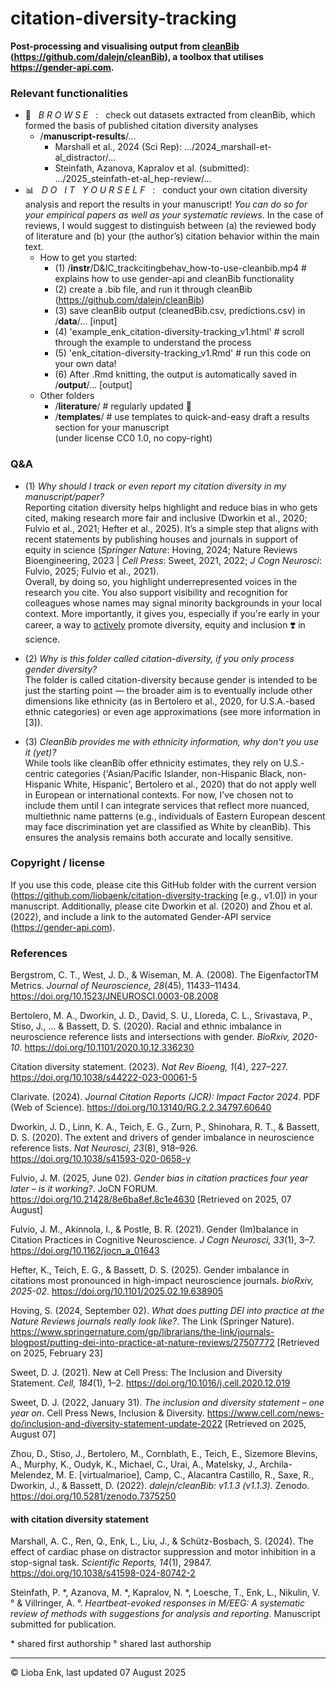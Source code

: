 # citation-diversity-tracking
**Post-processing and visualising output from <ins>cleanBib</ins> (https://github.com/dalejn/cleanBib), a toolbox that utilises https://gender-api.com.**

### Relevant functionalities

+ :eyes: &nbsp; *B R O W S E* &nbsp; : &nbsp; check out datasets extracted from cleanBib, which formed the basis of published citation diversity analyses
  + /**manuscript-results**/...
    + Marshall et al., 2024 (Sci Rep): .../2024_marshall-et-al_distractor/...
    + Steinfath, Azanova, Kapralov et al. (submitted): .../2025_steinfath-et-al_hep-review/...
+ :bar_chart: &nbsp; *D O &nbsp; I T &nbsp; Y O U R S E L F* &nbsp; : &nbsp; conduct your own citation diversity analysis and report the results in your manuscript! *You can do so for your empirical papers as well as your systematic reviews*. In the case of reviews, I would suggest to distinguish between (a) the reviewed body of literature and (b) your (the author’s) citation behavior within the main text.
  + How to get you started:
    + (1) /**instr**/D&IC_trackcitingbehav_how-to-use-cleanbib.mp4 # explains how to use gender-api and cleanBib functionality
    + (2) create a .bib file, and run it through cleanBib (https://github.com/dalejn/cleanBib)
    + (3) save cleanBib output (cleanedBib.csv, predictions.csv) in /**data**/... [input]
    + (4) 'example_enk_citation-diversity-tracking_v1.html' # scroll through the example to understand the process
    + (5) 'enk_citation-diversity-tracking_v1.Rmd' # run this code on your own data!
    + (6) After .Rmd knitting, the output is automatically saved in /**output**/... [output]
  + Other folders
    + /**literature**/ # regularly updated :butterfly:
    + /**templates**/ # use templates to quick-and-easy draft a results section for your manuscript <br />(under license CC0 1.0, no copy-right)
 
### Q&A

+ (1) *Why should I track or even report my citation diversity in my manuscript/paper?* <br />Reporting citation diversity helps highlight and reduce bias in who gets cited, making research more fair and inclusive (Dworkin et al., 2020; Fulvio et al., 2021; Hefter et al., 2025). It’s a simple step that aligns with recent statements by publishing houses and journals in support of equity in science (*Springer Nature*: Hoving, 2024; Nature Reviews Bioengineering, 2023 | *Cell Press*: Sweet, 2021, 2022; *J Cogn Neurosci*: Fulvio, 2025; Fulvio et al., 2021).<br />
Overall, by doing so, you highlight underrepresented voices in the research you cite. You also support visibility and recognition for colleagues whose names may signal minority backgrounds in your local context. More importantly, it gives you, especially if you're early in your career, a way to <ins>actively</ins> promote diversity, equity and inclusion ❣️ in science.

+ (2) *Why is this folder called citation-diversity, if you only process gender diversity?* <br />The folder is called citation-diversity because gender is intended to be just the starting point — the broader aim is to eventually include other dimensions like ethnicity (as in Bertolero et al., 2020, for U.S.A.-based ethnic categories) or even age approximations (see more information in [3]).

+ (3) *CleanBib provides me with ethnicity information, why don't you use it (yet)?* <br />While tools like cleanBib offer ethnicity estimates, they rely on U.S.-centric categories ('Asian/Pacific Islander, non-Hispanic Black, non-Hispanic White, Hispanic', Bertolero et al., 2020) that do not apply well in European or international contexts. For now, I’ve chosen not to include them until I can integrate services that reflect more nuanced, multiethnic name patterns (e.g., individuals of Eastern European descent may face discrimination yet are classified as White by cleanBib). This ensures the analysis remains both accurate and locally sensitive.

### Copyright / license

If you use this code, please cite this GitHub folder with the current version (https://github.com/liobaenk/citation-diversity-tracking [e.g., v1.0]) in your manuscript. Additionally, please cite Dworkin et al. (2020) and Zhou et al. (2022), and include a link to the automated Gender-API service (https://gender-api.com).

### References

Bergstrom, C. T., West, J. D., & Wiseman, M. A. (2008). The EigenfactorTM Metrics. *Journal of Neuroscience, 28*(45), 11433–11434. https://doi.org/10.1523/JNEUROSCI.0003-08.2008 

Bertolero, M. A., Dworkin, J. D., David, S. U., Lloreda, C. L., Srivastava, P., Stiso, J., ... & Bassett, D. S. (2020). Racial and ethnic imbalance in neuroscience reference lists and intersections with gender. *BioRxiv, 2020-10*. https://doi.org/10.1101/2020.10.12.336230

Citation diversity statement. (2023). *Nat Rev Bioeng, 1*(4), 227–227. https://doi.org/10.1038/s44222-023-00061-5

Clarivate. (2024). *Journal Citation Reports (JCR): Impact Factor 2024*. PDF (Web of Science). https://doi.org/10.13140/RG.2.2.34797.60640

Dworkin, J. D., Linn, K. A., Teich, E. G., Zurn, P., Shinohara, R. T., & Bassett, D. S. (2020). The extent and drivers of gender imbalance in neuroscience reference lists. *Nat Neurosci, 23*(8), 918–926. https://doi.org/10.1038/s41593-020-0658-y

Fulvio, J. M. (2025, June 02). *Gender bias in citation practices four year later – is it working?*. JoCN FORUM. https://doi.org/10.21428/8e6ba8ef.8c1e4630 [Retrieved on 2025, 07 August]

Fulvio, J. M., Akinnola, I., & Postle, B. R. (2021). Gender (Im)balance in Citation Practices in Cognitive Neuroscience. *J Cogn Neurosci, 33*(1), 3–7. https://doi.org/10.1162/jocn_a_01643 

Hefter, K., Teich, E. G., & Bassett, D. S. (2025). Gender imbalance in citations most pronounced in high-impact neuroscience journals. *bioRxiv, 2025-02*. https://doi.org/10.1101/2025.02.19.638905

Hoving, S. (2024, September 02). *What does putting DEI into practice at the Nature Reviews journals really look like?*. The Link (Springer Nature). https://www.springernature.com/gp/librarians/the-link/journals-blogpost/putting-dei-into-practice-at-nature-reviews/27507772 [Retrieved on 2025, February 23]

Sweet, D. J. (2021). New at Cell Press: The Inclusion and Diversity Statement. *Cell, 184*(1), 1–2. https://doi.org/10.1016/j.cell.2020.12.019

Sweet, D. J. (2022, January 31). *The inclusion and diversity statement – one year on*. Cell Press News, Inclusion & Diversity. https://www.cell.com/news-do/inclusion-and-diversity-statement-update-2022 [Retrieved on 2025, August 07]

Zhou, D., Stiso, J., Bertolero, M., Cornblath, E., Teich, E., Sizemore Blevins, A., Murphy, K., Oudyk, K., Michael, C., Urai, A., Matelsky, J., Archila-Melendez, M. E. [virtualmarioe], Camp, C., Alacantra Castillo, R., Saxe, R., Dworkin, J., & Bassett, D. (2022). *dalejn/cleanBib: v1.1.3 (v1.1.3)*. Zenodo. https://doi.org/10.5281/zenodo.7375250

#### with citation diversity statement

Marshall, A. C., Ren, Q., Enk, L., Liu, J., & Schütz-Bosbach, S. (2024). The effect of cardiac phase on distractor suppression and motor inhibition in a stop-signal task. *Scientific Reports, 14*(1), 29847. https://doi.org/10.1038/s41598-024-80742-2

Steinfath, P. &ast;, Azanova, M. &ast;, Kapralov, N. &ast;, Loesche, T., Enk, L., Nikulin, V. ° & Villringer, A. °. *Heartbeat-evoked responses in M/EEG: A systematic review of methods with suggestions for analysis and reporting*. Manuscript submitted for publication.

&ast; shared first authorship ° shared last authorship

---

&copy; Lioba Enk, last updated 07 August 2025
